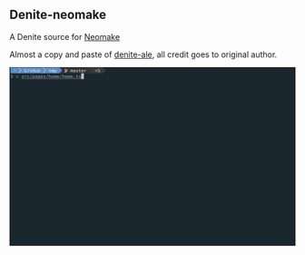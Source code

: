 ## Denite-neomake


A Denite source for [Neomake](https://github.com/neomake/neomake)

Almost a copy and paste of [denite-ale](https://github.com/iyuuya/denite-ale), all credit goes to original author.


![](denite-neomake.gif)

